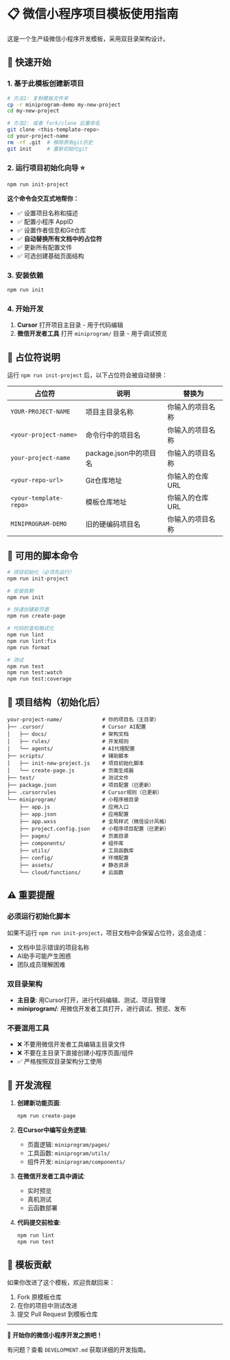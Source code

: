 # 📋 微信小程序项目模板使用指南

这是一个生产级微信小程序开发模板，采用双目录架构设计。

## 🚀 快速开始

### 1. 基于此模板创建新项目

```bash
# 方法1: 复制模板文件夹
cp -r miniprogram-demo my-new-project
cd my-new-project

# 方法2: 或者 fork/clone 后重命名
git clone <this-template-repo>
cd your-project-name
rm -rf .git  # 移除原有git历史
git init     # 重新初始化git
```

### 2. 运行项目初始化向导 ⭐

```bash
npm run init-project
```

**这个命令会交互式地帮你：**
- ✅ 设置项目名称和描述
- ✅ 配置小程序 AppID
- ✅ 设置作者信息和Git仓库
- ✅ **自动替换所有文档中的占位符**
- ✅ 更新所有配置文件
- ✅ 可选创建基础页面结构

### 3. 安装依赖

```bash
npm run init
```

### 4. 开始开发

1. **Cursor** 打开项目主目录 - 用于代码编辑
2. **微信开发者工具** 打开 `miniprogram/` 目录 - 用于调试预览

## 📝 占位符说明

运行 `npm run init-project` 后，以下占位符会被自动替换：

| 占位符 | 说明 | 替换为 |
|-------|-----|--------|
| `YOUR-PROJECT-NAME` | 项目主目录名称 | 你输入的项目名称 |
| `<your-project-name>` | 命令行中的项目名 | 你输入的项目名称 |
| `your-project-name` | package.json中的项目名 | 你输入的项目名称 |
| `<your-repo-url>` | Git仓库地址 | 你输入的仓库URL |
| `<your-template-repo>` | 模板仓库地址 | 你输入的仓库URL |
| `MINIPROGRAM-DEMO` | 旧的硬编码项目名 | 你输入的项目名称 |

## 🔧 可用的脚本命令

```bash
# 项目初始化（必须先运行）
npm run init-project

# 安装依赖
npm run init

# 快速创建新页面
npm run create-page

# 代码检查和格式化
npm run lint
npm run lint:fix
npm run format

# 测试
npm run test
npm run test:watch
npm run test:coverage
```

## 📁 项目结构（初始化后）

```
your-project-name/             # 你的项目名（主目录）
├── .cursor/                   # Cursor AI配置
│   ├── docs/                  # 架构文档
│   ├── rules/                 # 开发规则
│   └── agents/                # AI代理配置
├── scripts/                   # 辅助脚本
│   ├── init-new-project.js    # 项目初始化脚本
│   └── create-page.js         # 页面生成器
├── test/                      # 测试文件
├── package.json               # 项目配置（已更新）
├── .cursorrules               # Cursor规则（已更新）
└── miniprogram/               # 小程序根目录
    ├── app.js                 # 应用入口
    ├── app.json               # 应用配置
    ├── app.wxss               # 全局样式（微信设计风格）
    ├── project.config.json    # 小程序项目配置（已更新）
    ├── pages/                 # 页面目录
    ├── components/            # 组件库
    ├── utils/                 # 工具函数库
    ├── config/                # 环境配置
    ├── assets/                # 静态资源
    └── cloud/functions/       # 云函数
```

## ⚠️ 重要提醒

### 必须运行初始化脚本
如果不运行 `npm run init-project`，项目文档中会保留占位符，这会造成：
- 文档中显示错误的项目名称
- AI助手可能产生困惑
- 团队成员理解困难

### 双目录架构
- **主目录**: 用Cursor打开，进行代码编辑、测试、项目管理
- **miniprogram/**: 用微信开发者工具打开，进行调试、预览、发布

### 不要混用工具
- ❌ 不要用微信开发者工具编辑主目录文件
- ❌ 不要在主目录下直接创建小程序页面/组件
- ✅ 严格按照双目录架构分工使用

## 🎯 开发流程

1. **创建新功能页面**:
   ```bash
   npm run create-page
   ```

2. **在Cursor中编写业务逻辑**:
   - 页面逻辑: `miniprogram/pages/`
   - 工具函数: `miniprogram/utils/`
   - 组件开发: `miniprogram/components/`

3. **在微信开发者工具中调试**:
   - 实时预览
   - 真机测试
   - 云函数部署

4. **代码提交前检查**:
   ```bash
   npm run lint
   npm run test
   ```

## 🤝 模板贡献

如果你改进了这个模板，欢迎贡献回来：
1. Fork 原模板仓库
2. 在你的项目中测试改进
3. 提交 Pull Request 到模板仓库

---

**🎉 开始你的微信小程序开发之旅吧！**

有问题？查看 `DEVELOPMENT.md` 获取详细的开发指南。
